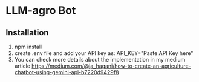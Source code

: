 # LLM-agro Bot
## Installation
1. npm install
2. create .env file and add your API key as:
     API_KEY="Paste API Key here"
3. You can check more details about the implementation in my medium article https://medium.com/@ja_hagani/how-to-create-an-agriculture-chatbot-using-gemini-api-b7220d9429f8
